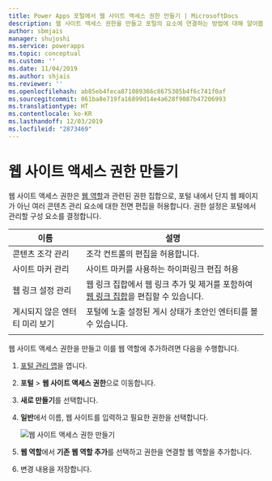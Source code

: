 ```yaml
---
title: Power Apps 포털에서 웹 사이트 액세스 권한 만들기 | MicrosoftDocs
description: 웹 사이트 액세스 권한을 만들고 포털의 요소에 연결하는 방법에 대해 알아봅니다.
author: sbmjais
manager: shujoshi
ms.service: powerapps
ms.topic: conceptual
ms.custom: ''
ms.date: 11/04/2019
ms.author: shjais
ms.reviewer: ''
ms.openlocfilehash: ab85eb4feca871089366c8675305b4f6c741f0af
ms.sourcegitcommit: 861ba8e719fa16899d14e4a628f9087b47206993
ms.translationtype: HT
ms.contentlocale: ko-KR
ms.lasthandoff: 12/03/2019
ms.locfileid: "2873469"
---
```

# <a name="create-website-access-permissions"></a>웹 사이트 액세스 권한 만들기

웹 사이트 액세스 권한은 [웹 역할](create-web-roles.md)과 관련된 권한 집합으로, 포털 내에서 단지 웹 페이지가 아닌 여러 콘텐츠 관리 요소에 대한 전면 편집을 허용합니다. 권한 설정은 포털에서 관리할 구성 요소를 결정합니다.

| 이름                         | 설명                                                                                      |
|------------------------------|--------------------------------------------------------------------------------------------------|
| 콘텐츠 조각 관리      | 조각 컨트롤의 편집을 허용합니다.                                                          |
| 사이트 마커 관리          | 사이트 마커를 사용하는 하이퍼링크 편집 허용                                           |
| 웹 링크 설정 관리         | 웹 링크 집합에서 웹 링크 추가 및 제거를 포함하여 [웹 링크 집합](manage-web-links.md)을 편집할 수 있습니다. |
| 게시되지 않은 엔터티 미리 보기 | 포털에 노출 설정된 게시 상태가 초안인 엔터티를 볼 수 있습니다.             |
|||

웹 사이트 액세스 권한을 만들고 이를 웹 역할에 추가하려면 다음을 수행합니다.

1. [포털 관리 앱](configure-portal.md)을 엽니다.

2. **포털** > **웹 사이트 액세스 권한**으로 이동합니다.

3. **새로 만들기**를 선택합니다.

4. **일반**에서 이름, 웹 사이트를 입력하고 필요한 권한을 선택합니다.

    ![웹 사이트 액세스 권한 만들기](../media/website-access-permission.png "웹 사이트 액세스 권한 만들기")

5. **웹 역할**에서 **기존 웹 역할 추가**를 선택하고 권한을 연결할 웹 역할을 추가합니다.

6. 변경 내용을 저장합니다.

    
